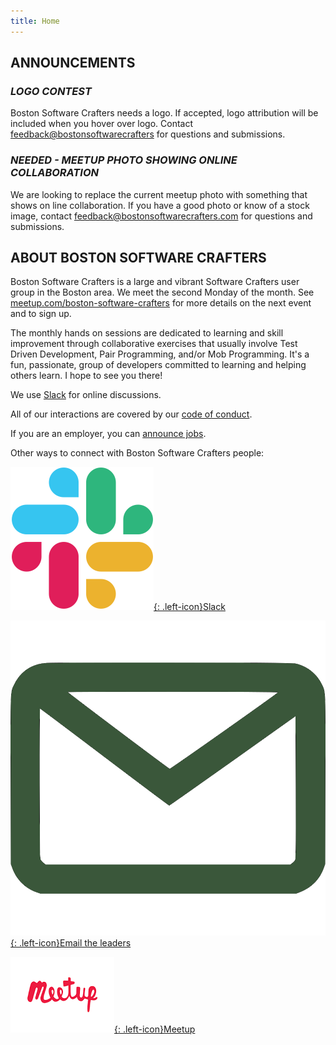 ```yaml
---
title: Home
---
```

## ANNOUNCEMENTS
### ***LOGO CONTEST***

Boston Software Crafters needs a logo.  If accepted, logo attribution will be included when you hover over logo.   Contact <feedback@bostonsoftwarecrafters> for questions and submissions.

### ***NEEDED - MEETUP PHOTO SHOWING ONLINE COLLABORATION***

We are looking to replace the current meetup photo with something that shows on line collaboration.  If you have a good photo or know of a stock image, contact <feedback@bostonsoftwarecrafters.com> for questions and submissions.

## ABOUT BOSTON SOFTWARE CRAFTERS
Boston Software Crafters is a large and vibrant Software Crafters user group in the Boston area.  We meet the second Monday of the month. See [meetup.com/boston-software-crafters](https://meetup.com/Boston-Software-Crafters) for more details on the next event and to sign up.

The monthly hands on sessions are dedicated to learning and skill improvement through collaborative exercises that usually involve Test Driven Development, Pair Programming, and/or Mob Programming. It's a fun, passionate, group of developers committed to learning and helping others learn. I hope to see you there!

We use [Slack](slack.md) for online discussions.

All of our interactions are covered by our [code of conduct](code-of-conduct.md).

If you are an employer, you can [announce jobs](jobs.md).

Other ways to connect with Boston Software Crafters people:

[![Slack](assets/images/Slack_Mark_Web.png){: .left-icon}Slack](slack)

[![Email](assets/images/email.png){: .left-icon}Email the leaders](contact)

[![Meetup](assets/images/meetup.png){: .left-icon}Meetup](https://meetup.com/Boston-Software-Crafters)
